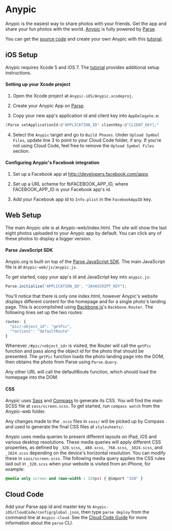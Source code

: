 # Anypic

Anypic is the easiest way to share photos with your friends. Get the app and share your fun photos with the world. [Anypic](https://anypic.org) is fully powered by [Parse](https://parse.com). 

You can get the [source code](https://github.com/ParsePlatform/Anypic) and create your own Anypic with this [tutorial](https://parse.com/tutorials/anypic).


## iOS Setup

Anypic requires Xcode 5 and iOS 7. The [tutorial](https://parse.com/tutorials/anypic) provides additional setup instructions.

#### Setting up your Xcode project

1. Open the Xcode project at `Anypic-iOS/Anypic.xcodeproj`.

2. Create your Anypic App on [Parse](https://parse.com/apps).

3. Copy your new app's application id and client key into `AppDelegate.m`:

```objective-c
[Parse setApplicationId:@"APPLICATION_ID" clientKey:@"CLIENT_KEY];"
```

4. Select the `Anypic` target and go to `Build Phases`. Under `Upload Symbol Files`, update line 3 to point to your Cloud Code folder, if any. If you're not using Cloud Code, feel free to remove the `Upload Symbol Files` section.

#### Configuring Anypic's Facebook integration

1. Set up a Facebook app at http://developers.facebook.com/apps

2. Set up a URL scheme for fbFACEBOOK_APP_ID, where FACEBOOK_APP_ID is your Facebook app's id. 

3. Add your Facebook app id to `Info.plist` in the `FacebookAppID` key.

## Web Setup 

The main Anypic site is at Anypic-web/index.html. The site will show the last eight photos uploaded to your Anypic app by default. You can click any of these photos to display a bigger version.


#### Parse JavaScript SDK

Anypic.org is built on top of the [Parse JavaScript SDK](https://parse.com/docs/js_guide). The main JavaScript file is at `Anypic-web/js/anypic.js`.

To get started, copy your app's id and JavaScript key into `anypic.js`:

```javascript
Parse.initialize("APPLICATION_ID", "JAVASCRIPT_KEY");
```

You'll notice that there is only one index.html, however Anypic's website displays different content for the homepage and for a single photo's landing page. This is accomplished using [Backbone.js](http://backbonejs.org/)'s `Backbone.Router`. The following lines set up the two routes:

```javascript
routes: {
  "pic/:object_id": "getPic",
  "*actions": "defaultRoute"
}
``` 

Whenever `/#pic/<object_id>` is visited, the Router will call the `getPic` function and pass along the object id for the photo that should be presented. The `getPic` function loads the photo landing page into the DOM, then obtains the photo from Parse using `Parse.Query`.

Any other URL will call the defaultRoute function, which should load the homepage into the DOM.

#### CSS

Anypic uses [Sass](http://sass-lang.com/) and [Compass](http://compass-style.org/) to generate its CSS. You will find the main SCSS file at `sass/screen.scss`. To get started, run `compass watch` from the Anypic-web folder.

Any changes made to the `.scss` files in `sass/` will be picked up by Compass and used to generate the final CSS files at `stylesheets/`.

Anypic uses media queries to present different layouts on iPad, iOS and various desktop resolutions. These media queries will apply different CSS properties, as defined by `_320.scss`, `_480.scss`, `_768.scss`, `_1024.scss`, and `_1024.scss` depending on the device's horizontal resolution. You can modify these in `sass/screen.scss`. The following media query applies the CSS rules laid out in `_320.scss` when your website is visited from an iPhone, for example:

```sass
@media only screen and (max-width : 320px) { @import "320" }
```

## Cloud Code

Add your Parse app id and master key to `Anypic-iOS/CloudCode/config/global.json`, then type `parse deploy` from the command line at `Anypic-cloud`. See the [Cloud Code Guide](https://parse.com/docs/cloud_code_guide#clt) for more information about the `parse` CLI.
